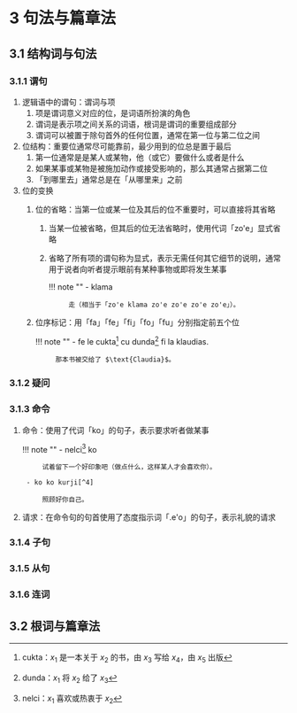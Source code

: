 # 3 句法与篇章法

## 3.1 结构词与句法
### 3.1.1 谓句
1. 逻辑语中的谓句：谓词与项
    1. 项是谓词意义对应的位，是词语所扮演的角色
    2. 谓词是表示项之间关系的词语，根词是谓词的重要组成部分
    3. 谓词可以被置于除句首外的任何位置，通常在第一位与第二位之间
2. 位结构：重要位通常尽可能靠前，最少用到的位总是置于最后
    1. 第一位通常是是某人或某物，他（或它）要做什么或者是什么
    2. 如果某事或某物是被施加动作或接受影响的，那么其通常占据第二位
    3. 「到哪里去」通常总是在「从哪里来」之前
3. 位的变换
    1. 位的省略：当第一位或某一位及其后的位不重要时，可以直接将其省略
        1. 当某一位被省略，但其后的位无法省略时，使用代词「zo'e」显式省略
        2. 省略了所有项的谓句称为显式，表示无需任何其它细节的说明，通常用于说者向听者提示眼前有某种事物或即将发生某事

            !!! note ""
                - klama

                    走（相当于「zo'e klama zo'e zo'e zo'e zo'e」）。

    2. 位序标记：用「fa」「fe」「fi」「fo」「fu」分别指定前五个位

        !!! note ""
            - fe le cukta[^1] cu dunda[^2] fi la klaudias.

                那本书被交给了 $\text{Claudia}$。

### 3.1.2 疑问

### 3.1.3 命令
1. 命令：使用了代词「ko」的句子，表示要求听者做某事

    !!! note ""
        - nelci[^3] ko

            试着留下一个好印象吧（做点什么，这样某人才会喜欢你）。

        - ko ko kurji[^4]

            照顾好你自己。

2. 请求：在命令句的句首使用了态度指示词「.e'o」的句子，表示礼貌的请求

### 3.1.4 子句

### 3.1.5 从句

### 3.1.6 连词

## 3.2 根词与篇章法

[^1]: cukta：$x_1$ 是一本关于 $x_2$ 的书，由 $x_3$ 写给 $x_4$，由 $x_5$ 出版
[^2]: dunda：$x_1$ 将 $x_2$ 给了 $x_3$
[^3]: nelci：$x_1$ 喜欢或热衷于 $x_2$
[^4]: kurji：$x_1$ 照顾 $x_2$
